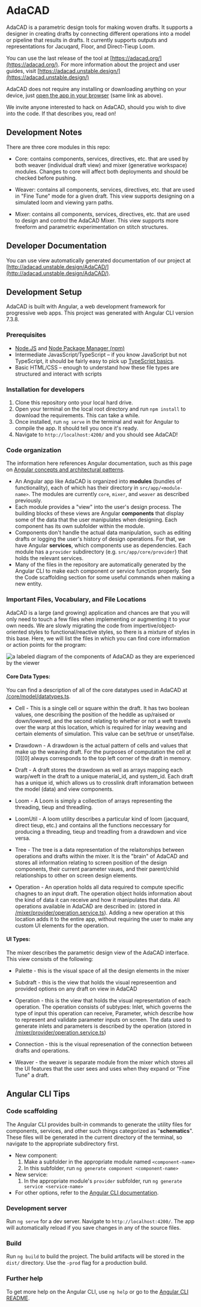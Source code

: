 # AdaCAD
AdaCAD is a parametric design tools for making woven drafts. It supports a designer in creating drafts by connecting different operations into a model or pipeline that results in drafts. It currently supports outputs and representations for Jacuqard, Floor, and Direct-Tieup Loom. 

You can use the last release of the tool at [https://adacad.org/](https://adacad.org/).
For more information about the project and user guides, visit [https://adacad.unstable.design/](https://adacad.unstable.design/)

AdaCAD does not require any installing or downloading anything on your device, just [open the app in your browser](https://adacad.org/) (same link as above). 

We invite anyone interested to hack on AdaCAD, should you wish to dive into the code. If that describes you, read on!

## Development Notes
There are three core modules in this repo: 
- Core: contains components, services, directives, etc. that are used by both weaver (individual draft view) and mixer (generative workspace) modules. Changes to core will affect both deployments and should be checked before pushing.

- Weaver: contains all components, services, directives, etc. that are used in "Fine Tune" mode for a given draft. This view supports designing on a simulated loom and viewing yarn paths.

- Mixer: contains all components, services, directives, etc. that are used to design and control the AdaCAD Mixer. This view supports more freeform and parametric experimentation on stitch structures.

## Developer Documentation 
You can use view automatically generated documentation of our project at [http://adacad.unstable.design/AdaCAD/](http://adacad.unstable.design/AdaCAD/).

## Development Setup
AdaCAD is built with Angular, a web development framework for progressive web apps. This project was generated with Angular CLI version 7.3.8.

### Prerequisites
- [Node.JS](https://nodejs.dev/learn/how-to-install-nodejs) and [Node Package Manager (npm)](https://nodejs.dev/learn/an-introduction-to-the-npm-package-manager)
- Intermediate JavasScript/TypeScript – if you know JavaScript but not TypeScript, it should be fairly easy to pick up [TypeScript basics](https://www.typescriptlang.org/docs/handbook/2/basic-types.html).
- Basic HTML/CSS – enough to understand how these file types are structured and interact with scripts

### Installation for developers
1. Clone this repository onto your local hard drive.
2. Open your terminal on the local root directory and run `npm install` to download the requirements. This can take a while.
3. Once installed, run `ng serve` in the terminal and wait for Angular to compile the app. It should tell you once it's ready. 
4. Navigate to `http://localhost:4200/` and you should see AdaCAD!

### Code organization
The information here references Angular documentation, such as this page on [Angular concepts and architectural patterns](https://angular.io/guide/architecture).
* An Angular app like AdaCAD is organized into **modules** (bundles of functionality), each of which has their directory in `src/app/<module-name>`. The modules are currently `core`, `mixer`, and `weaver` as described previously.
* Each module provides a "view" into the user's design process. The building blocks of these views are Angular **components** that display some of the data that the user manipulates when designing. Each component has its own subfolder within the module.
* Components don't handle the actual data manipulation, such as editing drafts or logging the user's history of design operations. For that, we have Angular **services**, which components use as dependencies. Each module has a `provider` subdirectory (e.g. `src/app/core/provider`) that holds the relevant services.
* Many of the files in the repository are automatically generated by the Angular CLI to make each component or service function properly. See the Code scaffolding section for some useful commands when making a new entity.
 
### Important Files, Vocabulary, and File Locations
AdaCAD is a large (and growing) application and chances are that you will only need to touch a few files when implementing or augmenting it to your own needs. We are slowly migrating the code from impertive/object-oriented styles to functional/reactive styles, so there is a mixture of styles in this base.  Here, we will list the files in which you can find core information or action points for the program: 


![a labeled diagram of the components of AdaCAD as they are experienced by the viewer](https://github.com/UnstableDesign/AdaCAD/blob/master/src/assets/AdaCAD_Terminology.png)


#### Core Data Types:
You can find a description of all of the core datatypes used in AdaCAD at [/core/model/datatypes.ts](https://github.com/UnstableDesign/AdaCAD/blob/master/src/app/core/model/datatypes.ts).

* Cell -  This is a single cell or square within the draft. It has two boolean values, one describing the position of the heddle as up/raised or down/lowered, and the second relating to whether or not a weft travels over the warp at this location, which is required for inlay weaving and certain elements of simulation. This value can be set/true or unset/false. 

* Drawdown - A drawdown is the actual pattern of cells and values that make up the weaving draft. For the purposes of computation the cell at \[0][0] always corresponds to the top left corner of the draft in memory.

* Draft - A draft stores the drawdown as well as arrays mapping each warp/weft in the draft to a unique material_id, and system_id. Each draft has a unique id, which allows us to crosslink draft inforamation between the model (data) and view components.  

* Loom - A Loom is simply a collection of arrays representing the threading, tieup and threadling.

* LoomUtil - A loom utility describes a particular kind of loom (jacquard, direct tieup, etc.) and contains all the functions neccessary for producing a threading, tieup and treadling from a drawdown and vice versa. 

* Tree - The tree is a data representation of the relaitonships between operations and drafts within the mixer. It is the "brain" of AdaCAD and stores all information relating to screen position of the design components, their current parameter vaues, and their parent/child relationships to other on screen design elements. 

* Operation - An operation holds all data required to compute specific chagnes to an input draft. The operation object holds information about the kind of data it can receive and how it manipulates that data. All operations available in AdaCAD are described in: (stored in [/mixer/provider/operation.service.ts](https://github.com/UnstableDesign/AdaCAD/blob/master/src/app/mixer/provider/operation.service.ts)). Adding a new operation at this location adds it to the entire app, without requiring the user to make any custom UI elements for the operation. 


#### UI Types:
The mixer describes the parametric design view of the AdaCAD interface. This view consists of the following: 

* Palette - this is the visual space of all the design elements in the mixer

* Subdraft - this is the view that holds the visual represeention and provided options on any draft on view in AdaCAD

* Operation - this is the view that holds the visual representation of each operation. The operation consists of subtypes: Inlet, which governs the type of input this operation can receive, Parameter, which describe how to represent and validate parameter inputs on screen. The data used to generate inlets and parameters is described by the operation (stored in [/mixer/provider/operation.service.ts](https://github.com/UnstableDesign/AdaCAD/blob/master/src/app/mixer/provider/operation.service.ts))

* Connection - this is the visual represenation of the connection between drafts and operations. 

* Weaver - the weaver is separate module from the mixer which stores all the UI features that the user sees and uses when they expand or "Fine Tune" a draft. 




## Angular CLI Tips

### Code scaffolding
The Angular CLI provides built-in commands to generate the utility files for components, services, and other such things categorized as "**schematics**". These files will be generated in the current directory of the terminal, so navigate to the appropriate subdirectory first.
* New component: 
  1. Make a subfolder in the appropriate module named `<component-name>`
  2. In this subfolder, run `ng generate component <component-name>`
* New service:
  1. In the appropriate module's `provider` subfolder, run `ng generate service <service-name>`
* For other options, refer to the [Angular CLI documentation](https://angular.io/cli/generate).

### Development server
Run `ng serve` for a dev server. Navigate to `http://localhost:4200/`. The app will automatically reload if you save changes in any of the source files.

### Build
Run `ng build` to build the project. The build artifacts will be stored in the `dist/` directory. Use the `-prod` flag for a production build.

### Further help
To get more help on the Angular CLI, use `ng help` or go to the [Angular CLI README](https://github.com/angular/angular-cli/blob/master/README.md).

